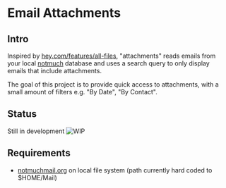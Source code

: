 # Email Attachments

## Intro

Inspired by
[hey.com/features/all-files](https://www.hey.com/features/all-files/), "attachments" reads emails from your local [notmuch](https://notmuchmail.org) database and uses a search query to only display emails that include attachments.

The goal of this project is to provide quick access to attachments, with a small amount of filters e.g. "By Date", "By Contact".

## Status

Still in development
![WIP](https://user-images.githubusercontent.com/97810962/229850607-7e36ea67-fe25-4844-924f-c421159b6a0d.gif)

## Requirements

- [notmuchmail.org](https://notmuchmail.org) on local file system (path currently hard coded to $HOME/Mail)
